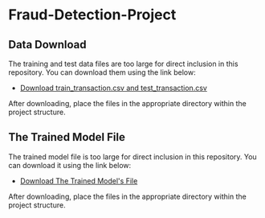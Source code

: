 # Fraud-Detection-Project
## Data Download

The training and test data files are too large for direct inclusion in this repository. You can download them using the link below:

- [Download train_transaction.csv and test_transaction.csv](https://drive.google.com/uc?export=download&id=1eWLIUHOqARxNSTlqAs948v94BsjnHWTH)



After downloading, place the files in the appropriate directory within the project structure.

## The Trained Model File

The trained model file is too large for direct inclusion in this repository. You can download it using the link below:

- [Download The Trained Model's File](https://drive.google.com/uc?export=download&id=1sEftjzTxyiTvs-kASZau8HuFU90czA5Z)



After downloading, place the files in the appropriate directory within the project structure.

